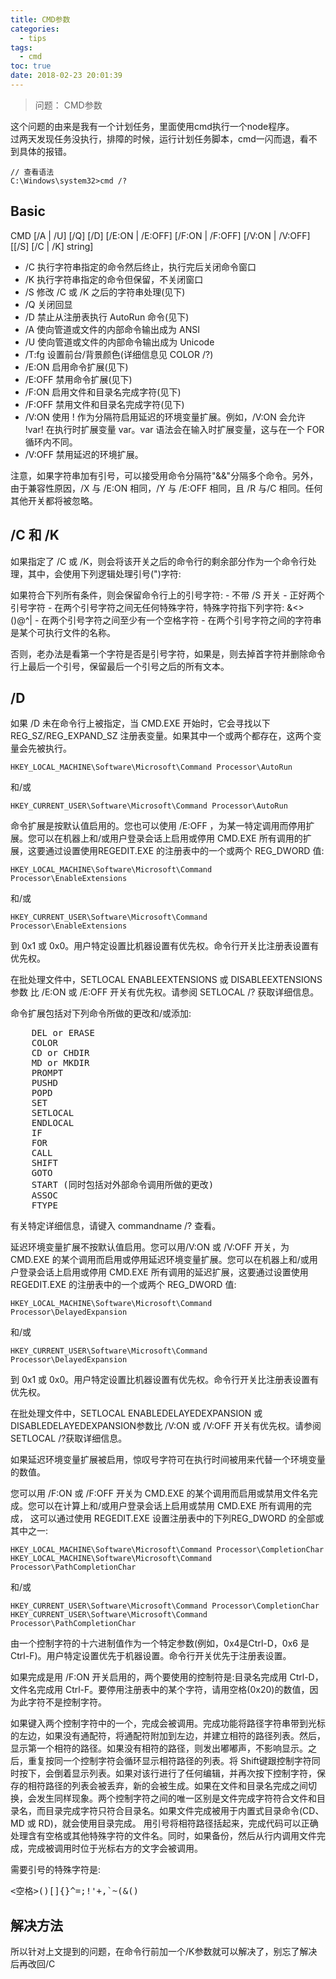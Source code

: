 ```yaml
---
title: CMD参数
categories:
  - tips
tags:
  - cmd
toc: true
date: 2018-02-23 20:01:39
---
```

> 问题： CMD参数

这个问题的由来是我有一个计划任务，里面使用cmd执行一个node程序。  
过两天发现任务没执行，排障的时候，运行计划任务脚本，cmd一闪而退，看不到具体的报错。
<!-- more -->
```
// 查看语法
C:\Windows\system32>cmd /?
```
## Basic
CMD [/A | /U] [/Q] [/D] [/E:ON | /E:OFF] [/F:ON | /F:OFF] [/V:ON | /V:OFF]
    [[/S] [/C | /K] string]

* /C      执行字符串指定的命令然后终止，执行完后关闭命令窗口
* /K      执行字符串指定的命令但保留，不关闭窗口
* /S      修改 /C 或 /K 之后的字符串处理(见下)
* /Q      关闭回显
* /D      禁止从注册表执行 AutoRun 命令(见下)
* /A      使向管道或文件的内部命令输出成为 ANSI
* /U      使向管道或文件的内部命令输出成为 Unicode
* /T:fg   设置前台/背景颜色(详细信息见 COLOR /?)
* /E:ON   启用命令扩展(见下)
* /E:OFF  禁用命令扩展(见下)
* /F:ON   启用文件和目录名完成字符(见下)
* /F:OFF  禁用文件和目录名完成字符(见下)
* /V:ON   使用 ! 作为分隔符启用延迟的环境变量扩展。例如，/V:ON 会允许 !var! 在执行时扩展变量 var。var 语法会在输入时扩展变量，这与在一个 FOR循环内不同。
* /V:OFF  禁用延迟的环境扩展。

注意，如果字符串加有引号，可以接受用命令分隔符"&&"分隔多个命令。另外，由于兼容性原因，/X 与 /E:ON 相同，/Y 与 /E:OFF 相同，且 /R 与/C 相同。任何其他开关都将被忽略。

## /C 和 /K
如果指定了 /C 或 /K，则会将该开关之后的命令行的剩余部分作为一个命令行处理，其中，会使用下列逻辑处理引号(")字符:

 如果符合下列所有条件，则会保留命令行上的引号字符:
    - 不带 /S 开关
    - 正好两个引号字符
    - 在两个引号字符之间无任何特殊字符，特殊字符指下列字符: &<>()@^|
    - 在两个引号字符之间至少有一个空格字符
    - 在两个引号字符之间的字符串是某个可执行文件的名称。

否则，老办法是看第一个字符是否是引号字符，如果是，则去掉首字符并删除命令行上最后一个引号，保留最后一个引号之后的所有文本。

## /D
如果 /D 未在命令行上被指定，当 CMD.EXE 开始时，它会寻找以下REG_SZ/REG_EXPAND_SZ 注册表变量。如果其中一个或两个都存在，这两个变量会先被执行。

    HKEY_LOCAL_MACHINE\Software\Microsoft\Command Processor\AutoRun

  和/或

    HKEY_CURRENT_USER\Software\Microsoft\Command Processor\AutoRun

命令扩展是按默认值启用的。您也可以使用 /E:OFF ，为某一特定调用而停用扩展。您可以在机器上和/或用户登录会话上启用或停用 CMD.EXE 所有调用的扩展，这要通过设置使用REGEDIT.EXE 的注册表中的一个或两个 REG_DWORD 值:

    HKEY_LOCAL_MACHINE\Software\Microsoft\Command Processor\EnableExtensions

  和/或

    HKEY_CURRENT_USER\Software\Microsoft\Command Processor\EnableExtensions

到 0x1 或 0x0。用户特定设置比机器设置有优先权。命令行开关比注册表设置有优先权。

在批处理文件中，SETLOCAL ENABLEEXTENSIONS 或 DISABLEEXTENSIONS 参数
比 /E:ON 或 /E:OFF 开关有优先权。请参阅 SETLOCAL /? 获取详细信息。

命令扩展包括对下列命令所做的更改和/或添加:
<pre>
    DEL or ERASE
    COLOR
    CD or CHDIR
    MD or MKDIR
    PROMPT
    PUSHD
    POPD
    SET
    SETLOCAL
    ENDLOCAL
    IF
    FOR
    CALL
    SHIFT
    GOTO
    START (同时包括对外部命令调用所做的更改)
    ASSOC
    FTYPE
</pre>

有关特定详细信息，请键入 commandname /? 查看。

延迟环境变量扩展不按默认值启用。您可以用/V:ON 或 /V:OFF 开关，为 CMD.EXE 的某个调用而启用或停用延迟环境变量扩展。您可以在机器上和/或用户登录会话上启用或停用 CMD.EXE 所有调用的延迟扩展，这要通过设置使用REGEDIT.EXE 的注册表中的一个或两个 REG_DWORD 值:

    HKEY_LOCAL_MACHINE\Software\Microsoft\Command Processor\DelayedExpansion

  和/或

    HKEY_CURRENT_USER\Software\Microsoft\Command Processor\DelayedExpansion

到 0x1 或 0x0。用户特定设置比机器设置有优先权。命令行开关比注册表设置有优先权。

在批处理文件中，SETLOCAL ENABLEDELAYEDEXPANSION 或DISABLEDELAYEDEXPANSION参数比 /V:ON 或 /V:OFF 开关有优先权。请参阅 SETLOCAL /?获取详细信息。

如果延迟环境变量扩展被启用，惊叹号字符可在执行时间被用来代替一个环境变量的数值。

您可以用 /F:ON 或 /F:OFF 开关为 CMD.EXE 的某个调用而启用或禁用文件名完成。您可以在计算上和/或用户登录会话上启用或禁用 CMD.EXE 所有调用的完成，
这可以通过使用 REGEDIT.EXE 设置注册表中的下列REG_DWORD 的全部或其中之一:

    HKEY_LOCAL_MACHINE\Software\Microsoft\Command Processor\CompletionChar
    HKEY_LOCAL_MACHINE\Software\Microsoft\Command Processor\PathCompletionChar

和/或

    HKEY_CURRENT_USER\Software\Microsoft\Command Processor\CompletionChar
    HKEY_CURRENT_USER\Software\Microsoft\Command Processor\PathCompletionChar

由一个控制字符的十六进制值作为一个特定参数(例如，0x4是Ctrl-D，0x6 是 Ctrl-F)。用户特定设置优先于机器设置。命令行开关优先于注册表设置。

如果完成是用 /F:ON 开关启用的，两个要使用的控制符是:目录名完成用 Ctrl-D，文件名完成用 Ctrl-F。要停用注册表中的某个字符，请用空格(0x20)的数值，因为此字符不是控制字符。

如果键入两个控制字符中的一个，完成会被调用。完成功能将路径字符串带到光标的左边，如果没有通配符，将通配符附加到左边，并建立相符的路径列表。然后，显示第一个相符的路径。如果没有相符的路径，则发出嘟嘟声，不影响显示。之后，重复按同一个控制字符会循环显示相符路径的列表。将 Shift键跟控制字符同时按下，会倒着显示列表。如果对该行进行了任何编辑，并再次按下控制字符，保存的相符路径的列表会被丢弃，新的会被生成。如果在文件和目录名完成之间切换，会发生同样现象。两个控制字符之间的唯一区别是文件完成字符符合文件和目录名，而目录完成字符只符合目录名。如果文件完成被用于内置式目录命令(CD、MD 或 RD)，就会使用目录完成。
用引号将相符路径括起来，完成代码可以正确处理含有空格或其他特殊字符的文件名。同时，如果备份，然后从行内调用文件完成，完成被调用时位于光标右方的文字会被调用。

需要引号的特殊字符是:
<pre>
<空格>()[]{}^=;!'+,`~(&()
</pre>

## 解决方法
所以针对上文提到的问题，在命令行前加一个/K参数就可以解决了，别忘了解决后再改回/C
